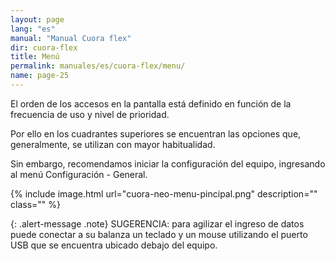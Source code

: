 ```yaml
---
layout: page
lang: "es"
manual: "Manual Cuora flex"
dir: cuora-flex
title: Menú
permalink: manuales/es/cuora-flex/menu/
name: page-25
---
```

El orden de los accesos en la pantalla está definido en función de la frecuencia de uso y nivel de prioridad.

Por ello en los cuadrantes superiores se encuentran las opciones que, generalmente, se utilizan con mayor habitualidad.

Sin embargo, recomendamos iniciar la configuración del equipo, ingresando al menú Configuración - General.


{% include image.html url="cuora-neo-menu-pincipal.png" description="" class="" %}

{: .alert-message .note}
SUGERENCIA: para agilizar el ingreso de datos puede conectar a su balanza un teclado y un mouse utilizando el puerto USB que se encuentra ubicado debajo del equipo.
